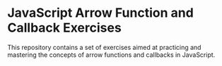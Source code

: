# JavaScript Arrow Function and Callback Exercises
This repository contains a set of exercises aimed at practicing and mastering the concepts of arrow functions and callbacks in JavaScript.

